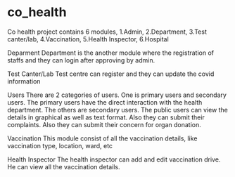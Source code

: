 # co_health

Co health project contains 6 modules,
1.Admin,
2.Department,
3.Test canter/lab,
4.Vaccination,
5.Health Inspector,
6.Hospital

Deparment
Department is the another module where the registration of staffs and they can login after approving by admin.

Test Canter/Lab
Test centre can register and they can update the covid information

Users
There are 2 categories of users. One is primary users and secondary users. The primary users have the direct interaction with the health department. The others are secondary users. The public users can view the details in graphical as well as text format. Also they can submit their complaints. Also they can submit their concern for organ donation.

Vaccination
This module consist of  all the vaccination details, like vaccination type, location, ward, etc

Health Inspector
The health inspector can add and edit vaccination drive. He can view all the vaccination details.  

